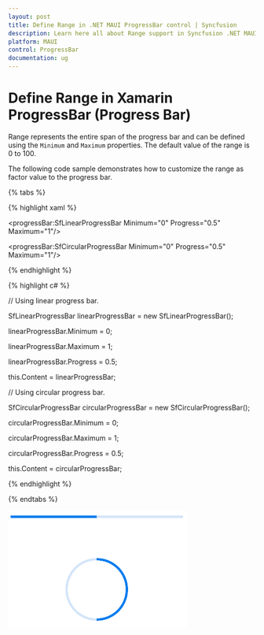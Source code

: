 ```yaml
---
layout: post
title: Define Range in .NET MAUI ProgressBar control | Syncfusion
description: Learn here all about Range support in Syncfusion .NET MAUI ProgressBar control, its elements and more.
platform: MAUI
control: ProgressBar
documentation: ug
---
```


# Define Range in Xamarin ProgressBar (Progress Bar)

Range represents the entire span of the progress bar and can be defined using the `Minimum` and `Maximum` properties. The default value of the range is 0 to 100.

The following code sample demonstrates how to customize the range as factor value to the progress bar.

{% tabs %}  

{% highlight xaml %}

<!--Using linear progress bar-->

<progressBar:SfLinearProgressBar Minimum="0" Progress="0.5" Maximum="1"/>

<!--Using circular progress bar-->

<progressBar:SfCircularProgressBar Minimum="0" Progress="0.5" Maximum="1"/>

{% endhighlight %}

{% highlight c# %}

// Using linear progress bar.

SfLinearProgressBar linearProgressBar = new SfLinearProgressBar();

linearProgressBar.Minimum = 0;

linearProgressBar.Maximum = 1;

linearProgressBar.Progress = 0.5;

this.Content = linearProgressBar;

// Using circular progress bar.

SfCircularProgressBar circularProgressBar = new SfCircularProgressBar();

circularProgressBar.Minimum = 0;

circularProgressBar.Maximum = 1;

circularProgressBar.Progress = 0.5;

this.Content = circularProgressBar;

{% endhighlight %}

{% endtabs %} 

![range](images/Define_range/range.png)
